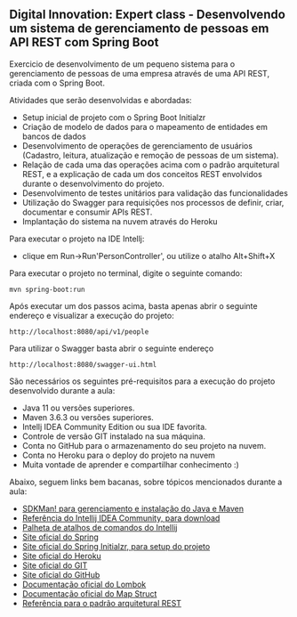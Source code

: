 <h2>Digital Innovation: Expert class - Desenvolvendo um sistema de gerenciamento de pessoas em API REST com Spring Boot</h2>

Exercicio de desenvolvimento de um pequeno sistema para o gerenciamento de pessoas de uma empresa através de uma API REST, criada com o Spring Boot.

Atividades que serão desenvolvidas e abordadas:

* Setup inicial de projeto com o Spring Boot Initialzr
* Criação de modelo de dados para o mapeamento de entidades em bancos de dados
* Desenvolvimento de operações de gerenciamento de usuários (Cadastro, leitura, atualização e remoção de pessoas de um sistema).
* Relação de cada uma das operações acima com o padrão arquitetural REST, e a explicação de cada um dos conceitos REST envolvidos durante o desenvolvimento do projeto.
* Desenvolvimento de testes unitários para validação das funcionalidades
* Utilização do Swagger para requisições nos processos de definir, criar, documentar e consumir APIs REST.
* Implantação do sistema na nuvem através do Heroku

Para executar o projeto na IDE Intellj:
* clique em Run->Run'PersonController', ou utilize o atalho Alt+Shift+X

Para executar o projeto no terminal, digite o seguinte comando:

```shell script
mvn spring-boot:run 
```


Após executar um dos passos acima, basta apenas abrir o seguinte endereço e visualizar a execução do projeto:

```
http://localhost:8080/api/v1/people
```

Para utilizar o Swagger basta abrir o seguinte endereço

```
http://localhost:8080/swagger-ui.html
```



São necessários os seguintes pré-requisitos para a execução do projeto desenvolvido durante a aula:

* Java 11 ou versões superiores.
* Maven 3.6.3 ou versões superiores.
* Intellj IDEA Community Edition ou sua IDE favorita.
* Controle de versão GIT instalado na sua máquina.
* Conta no GitHub para o armazenamento do seu projeto na nuvem.
* Conta no Heroku para o deploy do projeto na nuvem
* Muita vontade de aprender e compartilhar conhecimento :)

Abaixo, seguem links bem bacanas, sobre tópicos mencionados durante a aula:

* [SDKMan! para gerenciamento e instalação do Java e Maven](https://sdkman.io/)
* [Referência do Intellij IDEA Community, para download](https://www.jetbrains.com/idea/download)
* [Palheta de atalhos de comandos do Intellij](https://resources.jetbrains.com/storage/products/intellij-idea/docs/IntelliJIDEA_ReferenceCard.pdf)
* [Site oficial do Spring](https://spring.io/)
* [Site oficial do Spring Initialzr, para setup do projeto](https://start.spring.io/)
* [Site oficial do Heroku](https://www.heroku.com/)
* [Site oficial do GIT](https://git-scm.com/)
* [Site oficial do GitHub](http://github.com/)
* [Documentação oficial do Lombok](https://projectlombok.org/)
* [Documentação oficial do Map Struct](https://mapstruct.org/)
* [Referência para o padrão arquitetural REST](https://restfulapi.net/)


